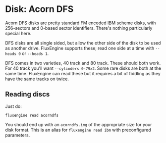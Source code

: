 Disk: Acorn DFS
===============

Acorn DFS disks are pretty standard FM encoded IBM scheme disks, with
256-sectors and 0-based sector identifiers. There's nothing particularly
special here.

DFS disks are all single sided, but allow the other side of the disk to be
used as another drive. FluxEngine supports these; read one side at a time
with `--heads 0` or `--heads 1`.

DFS comes in two varieties, 40 track and 80 track. These should both work.  For
40 track you'll want `--cylinders 0-79x2`. Some rare disks are both at the same
time. FluxEngine can read these but it requires a bit of fiddling as they have
the same tracks on twice.

Reading discs
-------------

Just do:

```
fluxengine read acorndfs
```

You should end up with an `acorndfs.img` of the appropriate size for your disk
format. This is an alias for `fluxengine read ibm` with preconfigured
parameters.

